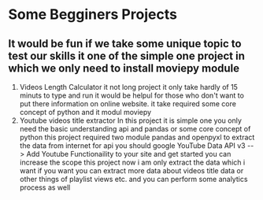 # Some Begginers Projects
## It would be fun if we take some unique topic to test our skills it one of the simple one project in which we only need to install moviepy module
1. Videos Length Calculator
   it not long project it only take hardly of 15 minuts to type and run it would be helpul for those who don't want to put there information on online website.
   it take required some core concept of python and it modul moviepy
2. Youtube videos title extractor
   In this project it is simple one you only need the basic understanding api and pandas or some core concept of python
   this project required two module pandas and openpyxl to extract the data from internet
   for api you should google YouTube Data API v3 --> Add Youtube Functionaility to your site and get started 
   you can increase the scope this project now i am only extract the data which i want if you want you can extract more data about videos title data or other things of playlist views etc. and you can perform some analytics process as well 

